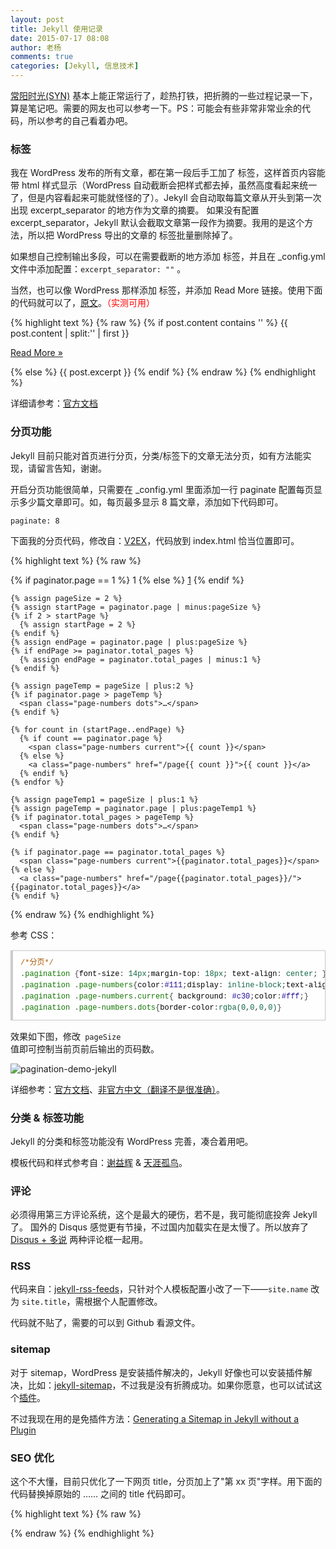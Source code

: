 ```yaml
---
layout: post
title: Jekyll 使用记录
date: 2015-07-17 08:08
author: 老杨
comments: true
categories: [Jekyll, 信息技术]
---
```

<a href="http://syn.cyhour.com/" target="_blank">常阳时光(SYN)</a> 基本上能正常运行了，趁热打铁，把折腾的一些过程记录一下，算是笔记吧。需要的网友也可以参考一下。PS：可能会有些非常非常业余的代码，所以参考的自己看着办吧。

<!--more-->

<h3><code><!--more--></code> 标签</h3>

我在 WordPress 发布的所有文章，都在第一段后手工加了 <code><!--more--></code> 标签，这样首页内容能带 html 样式显示（WordPress 自动截断会把样式都去掉，虽然高度看起来统一了，但是内容看起来可能就怪怪的了）。Jekyll 会自动取每篇文章从开头到第一次出现 excerpt_separator 的地方作为文章的摘要。 如果没有配置 excerpt_separator，Jekyll 默认会截取文章第一段作为摘要。我用的是这个方法，所以把 WordPress 导出的文章的 <code><!--more--></code> 标签批量删除掉了。

如果想自己控制输出多段，可以在需要截断的地方添加 <code><!--more--></code> 标签，并且在 _config.yml 文件中添加配置：<code>excerpt_separator: "<!--more-->"</code> 。

当然，也可以像 WordPress 那样添加 <code><!--more--></code> 标签，并添加 Read More 链接。使用下面的代码就可以了，<a href="http://moamaoa.com/jekyll/%E9%A2%84%E8%A7%88%E4%B8%80%E7%AF%87Jekyll%E7%9A%84%E6%96%87%E7%AB%A0%E5%B9%B6%E6%B7%BB%E5%8A%A0Readmore/" target="_blank">原文</a>。<span style = "color:red;">（实测可用）</span>

{% highlight text %}
{% raw %}
{% if post.content contains '<!--more-->' %}
	{{ post.content | split:'<!--more-->' | first }}
	<p class="more"><a href="{{ post.url }}">Read More &raquo;</a></p>
{% else %}
	{{ post.excerpt }}
{% endif %}
{% endraw %}
{% endhighlight %}

详细请参考：<a href="http://jekyllrb.com/docs/posts/#post-excerpts" target="_blank">官方文档</a>

<h3>分页功能</h3>

Jekyll 目前只能对首页进行分页，分类/标签下的文章无法分页，如有方法能实现，请留言告知，谢谢。

开启分页功能很简单，只需要在 _config.yml 里面添加一行 paginate 配置每页显示多少篇文章即可。如，每页最多显示 8 篇文章，添加如下代码即可。

<code>paginate: 8</code>

下面我的分页代码，修改自：<a href="https://www.v2ex.com/t/32433#r_438085" target="_blank">V2EX</a>，代码放到 index.html 恰当位置即可。

{% highlight text %}
{% raw %}
  <div id="post-pagination" class="pagination">
    {% if paginator.page == 1 %}
      <span class="page-numbers current">1</span>
    {% else %}
      <a class="page-numbers" href="/">1</a>
    {% endif %}

    {% assign pageSize = 2 %}
    {% assign startPage = paginator.page | minus:pageSize %}
    {% if 2 > startPage %}
      {% assign startPage = 2 %}
    {% endif %}
    {% assign endPage = paginator.page | plus:pageSize %}
    {% if endPage >= paginator.total_pages %}
      {% assign endPage = paginator.total_pages | minus:1 %}
    {% endif %}

    {% assign pageTemp = pageSize | plus:2 %}
    {% if paginator.page > pageTemp %}
      <span class="page-numbers dots">…</span>
    {% endif %}

    {% for count in (startPage..endPage) %}
      {% if count == paginator.page %}
        <span class="page-numbers current">{{ count }}</span>
      {% else %}
        <a class="page-numbers" href="/page{{ count }}">{{ count }}</a>
      {% endif %}
    {% endfor %}

    {% assign pageTemp1 = pageSize | plus:1 %}
    {% assign pageTemp = paginator.page | plus:pageTemp1 %}
    {% if paginator.total_pages > pageTemp %}
      <span class="page-numbers dots">…</span>
    {% endif %}

    {% if paginator.page == paginator.total_pages %}
      <span class="page-numbers current">{{paginator.total_pages}}</span>
    {% else %}
      <a class="page-numbers" href="/page{{paginator.total_pages}}/">{{paginator.total_pages}}</a>
    {% endif %}

  </div>
{% endraw %}
{% endhighlight %}

参考 CSS：

<pre style="margin:15px 0;font:100 12px/18px monaco, andale mono, courier new;padding:10px 12px;border:#ccc 1px solid;border-left-width:4px;background-color:#fefefe;box-shadow:0 0 4px #eee;word-break:break-all;word-wrap:break-word;color:#444"><span style="color:#a50">/*分页*/</span><br>.<span style="color:#170">pagination</span> {<span style="color:#000">font-size</span>: <span style="color:#164">14px</span>;<span style="color:#000">margin-top</span>: <span style="color:#164">18px</span>; <span style="color:#000">text-align</span>: <span style="color:#164">center</span>; }<br>.<span style="color:#170">pagination</span> .<span style="color:#170">page-numbers</span>{<span style="color:#000">color</span>:<span style="color:#219">#111</span>;<span style="color:#000">display</span>: <span style="color:#164">inline-block</span>;<span style="color:#000">text-align</span>: <span style="color:#164">center</span>;<span style="color:#000">width</span>: <span style="color:#164">24px</span>;<span style="color:#000">line-height</span>:<span style="color:#164">24px</span>;<span style="color:#000">margin</span>:<span style="color:#164">5px</span>;<span style="color:#000">background</span>: <span style="color:#219">#E4E5E1</span>;}<br>.<span style="color:#170">pagination</span> .<span style="color:#170">page-numbers</span>.<span style="color:#170">current</span>{ <span style="color:#000">background</span>: <span style="color:#219">#c30</span>;<span style="color:#000">color</span>:<span style="color:#219">#fff</span>;}	<br>.<span style="color:#170">pagination</span> .<span style="color:#170">page-numbers</span>.<span style="color:#170">dots</span>{<span style="color:#000">border-color</span>:<span style="color:#164">rgba</span><span style="color:#164">(0</span>,<span style="color:#164">0</span>,<span style="color:#164">0</span>,<span style="color:#164">0</span><span style="color:#164">)</span>}</pre>

效果如下图，修改<code> pageSize </code>值即可控制当前页前后输出的页码数。

<img src="//cyhour.com/wp-content/uploads/2015/07/pagination-demo-jekyll.png" alt=" pagination-demo-jekyll " />

详细参考：<a href="http://jekyllrb.com/docs/pagination/">官方文档</a>、<a href="http://jekyllcn.com/docs/pagination/" target="_blank">非官方中文（翻译不是很准确）</a>。


<h3>分类 & 标签功能</h3>

Jekyll 的分类和标签功能没有 WordPress 完善，凑合着用吧。

模板代码和样式参考自：<a href="http://yihui.name/cn/" target="_blank" rel="nofollow">谢益辉</a> & <a href="http://cnitzone.com/" target="_blank" rel="nofollow">天涯孤鸟</a>。

<h3>评论</h3>

必须得用第三方评论系统，这个是最大的硬伤，若不是，我可能彻底投奔 Jekyll 了。 国外的 Disqus 感觉更有节操，不过国内加载实在是太慢了。所以放弃了 <a href="http://dlyang.me/two-comment-plugins" target="_blank" rel="nofollow">Disqus + 多说</a> 两种评论框一起用。

<h3>RSS</h3>

代码来自：<a href="https://github.com/snaptortoise/jekyll-rss-feeds" target="_blank">jekyll-rss-feeds</a>，只针对个人模板配置小改了一下——<code>site.name</code> 改为 <code>site.title</code>，需根据个人配置修改。

代码就不贴了，需要的可以到 Github 看源文件。

<h3>sitemap</h3>

对于 sitemap，WordPress 是安装插件解决的，Jekyll 好像也可以安装插件解决，比如：<a href="https://github.com/jekyll/jekyll-sitemap" target="_blank" rel="nofollow">jekyll-sitemap</a>，不过我是没有折腾成功。如果你愿意，也可以试试这个<a href="https://github.com/kinnetica/jekyll-plugins" target="_blank" rel="nofollow">插件</a>。

不过我现在用的是免插件方法：<a href="https://github.com/havvg/havvg.github.com/blob/master/sitemap.xml" target="_blank" rel="nofollow">Generating a Sitemap in Jekyll without a Plugin</a>

<h3>SEO 优化</h3>

这个不大懂，目前只优化了一下网页 title，分页加上了"第 xx 页"字样。用下面的代码替换掉原始的 <head>……</head> 之间的 title 代码即可。

{% highlight text %}
{% raw %}
<title>
	{% if page.title %}{{ page.title | strip_html }} &#8211; {% endif %}
	{{ site.title | strip_html }}
	{% if paginator.page > 1 %}
		&#8211; 第 {{ paginator.page | strip_html }} 页
	{% endif %}
	{% if page.layout == 'default' %}&#8211; {{ site.description | strip_html }} {% endif %}
</title>
{% endraw %}
{% endhighlight %}